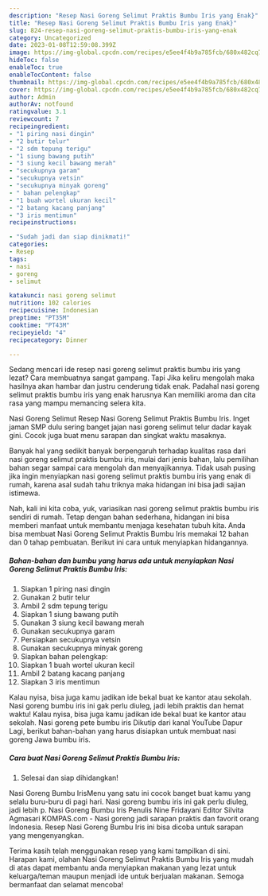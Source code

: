 ```yaml
---
description: "Resep Nasi Goreng Selimut Praktis Bumbu Iris yang Enak}"
title: "Resep Nasi Goreng Selimut Praktis Bumbu Iris yang Enak}"
slug: 824-resep-nasi-goreng-selimut-praktis-bumbu-iris-yang-enak
category: Uncategorized
date: 2023-01-08T12:59:08.399Z
image: https://img-global.cpcdn.com/recipes/e5ee4f4b9a785fcb/680x482cq70/nasi-goreng-selimut-praktis-bumbu-iris-foto-resep-utama.jpg
hideToc: false
enableToc: true
enableTocContent: false
thumbnail: https://img-global.cpcdn.com/recipes/e5ee4f4b9a785fcb/680x482cq70/nasi-goreng-selimut-praktis-bumbu-iris-foto-resep-utama.jpg
cover: https://img-global.cpcdn.com/recipes/e5ee4f4b9a785fcb/680x482cq70/nasi-goreng-selimut-praktis-bumbu-iris-foto-resep-utama.jpg
author: Admin
authorAv: notfound
ratingvalue: 3.1
reviewcount: 7
recipeingredient:
- "1 piring nasi dingin"
- "2 butir telur"
- "2 sdm tepung terigu"
- "1 siung bawang putih"
- "3 siung kecil bawang merah"
- "secukupnya garam"
- "secukupnya vetsin"
- "secukupnya minyak goreng"
- " bahan pelengkap"
- "1 buah wortel ukuran kecil"
- "2 batang kacang panjang"
- "3 iris mentimun"
recipeinstructions:

- "Sudah jadi dan siap dinikmati!"
categories:
- Resep
tags:
- nasi
- goreng
- selimut

katakunci: nasi goreng selimut 
nutrition: 102 calories
recipecuisine: Indonesian
preptime: "PT35M"
cooktime: "PT43M"
recipeyield: "4"
recipecategory: Dinner

---
```



Sedang mencari ide resep nasi goreng selimut praktis bumbu iris yang lezat? Cara membuatnya sangat gampang. Tapi Jika keliru mengolah maka hasilnya akan hambar dan justru cenderung tidak enak. Padahal nasi goreng selimut praktis bumbu iris yang enak harusnya Kan memiliki aroma dan cita rasa yang mampu memancing selera kita.


Nasi Goreng Selimut Resep Nasi Goreng Selimut Praktis Bumbu Iris. Inget jaman SMP dulu sering banget jajan nasi goreng selimut telur dadar kayak gini. Cocok juga buat menu sarapan dan singkat waktu masaknya.

Banyak hal yang sedikit banyak berpengaruh terhadap kualitas rasa dari nasi goreng selimut praktis bumbu iris, mulai dari jenis bahan, lalu pemilihan bahan segar sampai cara mengolah dan menyajikannya. Tidak usah pusing jika ingin menyiapkan nasi goreng selimut praktis bumbu iris yang enak di rumah, karena asal sudah tahu triknya maka hidangan ini bisa jadi sajian istimewa.


Nah, kali ini kita coba, yuk, variasikan nasi goreng selimut praktis bumbu iris sendiri di rumah. Tetap dengan bahan sederhana, hidangan ini bisa memberi manfaat untuk membantu menjaga kesehatan tubuh kita. Anda bisa membuat Nasi Goreng Selimut Praktis Bumbu Iris memakai 12 bahan dan 0 tahap pembuatan. Berikut ini cara untuk menyiapkan hidangannya.

<!--inarticleads1-->

##### Bahan-bahan dan bumbu yang harus ada untuk menyiapkan Nasi Goreng Selimut Praktis Bumbu Iris:

1. Siapkan 1 piring nasi dingin
1. Gunakan 2 butir telur
1. Ambil 2 sdm tepung terigu
1. Siapkan 1 siung bawang putih
1. Gunakan 3 siung kecil bawang merah
1. Gunakan secukupnya garam
1. Persiapkan secukupnya vetsin
1. Gunakan secukupnya minyak goreng
1. Siapkan  bahan pelengkap:
1. Siapkan 1 buah wortel ukuran kecil
1. Ambil 2 batang kacang panjang
1. Siapkan 3 iris mentimun


Kalau nyisa, bisa juga kamu jadikan ide bekal buat ke kantor atau sekolah. Nasi goreng bumbu iris ini gak perlu diuleg, jadi lebih praktis dan hemat waktu! Kalau nyisa, bisa juga kamu jadikan ide bekal buat ke kantor atau sekolah. Nasi goreng pete bumbu iris Dikutip dari kanal YouTube Dapur Lagi, berikut bahan-bahan yang harus disiapkan untuk membuat nasi goreng Jawa bumbu iris. 

<!--inarticleads2-->

##### Cara buat Nasi Goreng Selimut Praktis Bumbu Iris:


1. Selesai dan siap dihidangkan!

Nasi Goreng Bumbu IrisMenu yang satu ini cocok banget buat kamu yang selalu buru-buru di pagi hari. Nasi goreng bumbu iris ini gak perlu diuleg, jadi lebih p. Nasi Goreng Bumbu Iris Penulis Nine Fridayani Editor Silvita Agmasari KOMPAS.com - Nasi goreng jadi sarapan praktis dan favorit orang Indonesia. Resep Nasi Goreng Bumbu Iris ini bisa dicoba untuk sarapan yang mengenyangkan. 

Terima kasih telah menggunakan resep yang kami tampilkan di sini. Harapan kami, olahan Nasi Goreng Selimut Praktis Bumbu Iris yang mudah di atas dapat membantu anda menyiapkan makanan yang lezat untuk keluarga/teman maupun menjadi ide untuk berjualan makanan. Semoga bermanfaat dan selamat mencoba!
